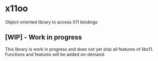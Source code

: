 # x11oo
Object-oriented library to access X11 bindings

## [WIP] - Work in progress
This library is work in progress and does not yet ship all features of libx11.  
Functions and features will be added on-demand.
